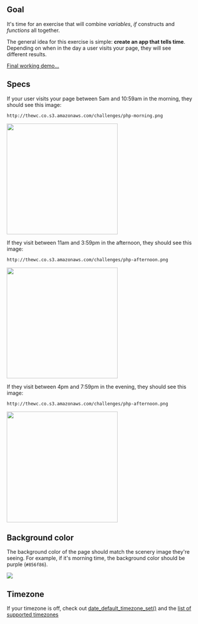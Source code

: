 ## Goal
It's time for an exercise that will combine *variables*, *if* constructs and *functions* all together.

The general idea for this exercise is simple: **create an app that tells time**. 
Depending on when in the day a user visits your page, they will see different results.

[Final working demo...](http://php.wcc-hosting.com/clock)

## Specs

If your user visits your page between 5am and 10:59am in the morning, they should see this image:

	http://thewc.co.s3.amazonaws.com/challenges/php-morning.png
	
<img src='http://thewc.co.s3.amazonaws.com/challenges/php-morning.png' style='width:300px'>


If they visit between 11am and 3:59pm in the afternoon, they should see this image:

	http://thewc.co.s3.amazonaws.com/challenges/php-afternoon.png
	
<img src='http://thewc.co.s3.amazonaws.com/challenges/php-afternoon.png' style='width:300px'>

If they visit between 4pm and 7:59pm in the evening, they should see this image:

	http://thewc.co.s3.amazonaws.com/challenges/php-afternoon.png

<img src='http://thewc.co.s3.amazonaws.com/challenges/php-evening.png' style='width:300px'>

## Background color

The background color of the page should match the scenery image they're seeing. 
For example, if it's morning time, the background color should be purple (`#856f86`).

<img src='http://making-the-internet.s3.amazonaws.com/php-colors.png'>



## Timezone

If your timezone is off, check out [date_default_timezone_set()](http://us3.php.net/manual/en/function.date-default-timezone-set.php) and the [list of supported timezones](http://us3.php.net/manual/en/timezones.php)
